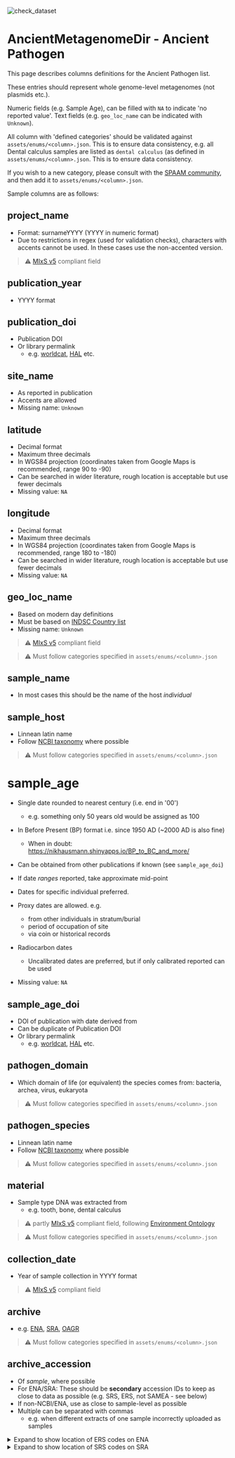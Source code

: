 ![check_dataset](https://github.com/spaam-workshop/AncientMetagenomeDir/workflows/check_dataset/badge.svg)


# AncientMetagenomeDir - Ancient Pathogen

This page describes columns definitions for the Ancient Pathogen list.

These entries should represent whole genome-level metagenomes (not plasmids etc.).

Numeric fields (e.g. Sample Age), can be filled with `NA` to indicate 'no
reported value'. Text fields (e.g. `geo_loc_name` can be indicated with `Unknown`).

All column with 'defined categories' should be validated against
`assets/enums/<column>.json`. This is to ensure data consistency, e.g. all
Dental calculus samples are listed as `dental calculus` (as defined in
`assets/enums/<column>.json`. This is to ensure data consistency.

If you wish to a new category, please consult with the [SPAAM
community](spaam-workshop.github.io), and then add it to
`assets/enums/<column>.json`.

Sample columns are as follows:

## project_name

- Format: surnameYYYY (YYYY in numeric format)
- Due to restrictions in regex (used for validation checks), characters with
  accents cannot be used. In these cases use the non-accented version.

> :warning: [MIxS v5](https://gensc.org/mixs/) compliant field

## publication_year

- YYYY format

## publication_doi

- Publication DOI
- Or library permalink 
  - e.g. [worldcat](https://www.worldcat.org/), [HAL](hal.archives-ouvertes.fr)
    etc.

## site_name

- As reported in publication
- Accents are allowed
- Missing name: `Unknown`

## latitude

- Decimal format
- Maximum three decimals
- In WGS84 projection (coordinates taken from Google Maps is recommended, range 90 to -90)
- Can be searched in wider literature, rough location is acceptable but use
  fewer decimals
- Missing value: `NA`

## longitude

- Decimal format
- Maximum three decimals
- In WGS84 projection (coordinates taken from Google Maps is recommended, range 180 to -180)
- Can be searched in wider literature, rough location is acceptable but use
  fewer decimals
- Missing value: `NA`

## geo_loc_name

- Based on modern day definitions
- Must be based on [INDSC Country list](http://www.insdc.org/country.html)
- Missing name: `Unknown`

> :warning: [MIxS v5](https://gensc.org/mixs/) compliant field

> :warning: Must follow categories specified in `assets/enums/<column>.json`

## sample_name

- In most cases this should be the name of the host *individual*

## sample_host

- Linnean latin name
- Follow [NCBI taxonomy](https://www.ncbi.nlm.nih.gov/Taxonomy/) where possible

> :warning: Must follow categories specified in `assets/enums/<column>.json`

# sample_age

- Single date rounded to nearest century (i.e. end in '00')
  - e.g. something only 50 years old would be assigned as 100
- In Before Present (BP) format i.e. since 1950 AD (~2000 AD is also fine)
  - When in doubt: https://nikhausmann.shinyapps.io/BP_to_BC_and_more/
- Can be obtained from other publications if known (see `sample_age_doi`)

- If date _ranges_ reported, take approximate mid-point
- Dates for specific individual preferred.
- Proxy dates are allowed. e.g.
  - from other individuals in stratum/burial
  - period of occupation of site
  - via coin or historical records
- Radiocarbon dates
  - Uncalibrated dates are preferred, but if only calibrated reported can be used
  
- Missing value: `NA`

## sample_age_doi

- DOI of publication with date derived from
- Can be duplicate of Publication DOI
- Or library permalink
  - e.g. [worldcat](https://www.worldcat.org/), [HAL](hal.archives-ouvertes.fr)
    etc.

## pathogen_domain

- Which domain of life (or equivalent) the species comes from: bacteria, archea, virus, eukaryota

> :warning: Must follow categories specified in `assets/enums/<column>.json`

## pathogen_species

- Linnean latin name
- Follow [NCBI taxonomy](https://www.ncbi.nlm.nih.gov/Taxonomy/) where possible

> :warning: Must follow categories specified in `assets/enums/<column>.json`

## material

- Sample type DNA was extracted from
  - e.g. tooth, bone, dental calculus

> :warning: partly [MIxS v5](https://gensc.org/mixs/) compliant field, following
> [Environment Ontology](http://www.environmentontology.org/Browse-EnvO)

> :warning: Must follow categories specified in `assets/enums/<column>.json`

## collection_date

- Year of sample collection in YYYY format

> :warning: [MIxS v5](https://gensc.org/mixs/) compliant field

## archive

- e.g. [ENA](https://www.ebi.ac.uk/ena),
  [SRA](https://www.ncbi.nlm.nih.gov/sra), [OAGR](https://www.oagr.org/)

> :warning: Must follow categories specified in `assets/enums/<column>.json`

## archive_accession

- Of *sample*, where possible
- For ENA/SRA: These should be **secondary** accession IDs to keep as close to data as possible (e.g. SRS, ERS, not SAMEA - see below)
- If non-NCBI/ENA, use as close to sample-level as possible
- Multiple can be separated with commas
  - e.g. when different extracts of one sample incorrectly uploaded as samples

<details>
  <summary>Expand to show location of ERS codes on ENA</summary>
  
  ![Location of ERS codes](../assets/images/spaam-AncientMetagenomeDir_ena_ers_location.png)
  
  Select the 'secondary_sample_accesion' and 'sample_alias' columns.

</details>
<details>
  <summary>Expand to show location of SRS codes on SRA</summary>

  ![Location of ERS codes](../assets/images/spaam-AncientMetagenomeDir_sra_srs_location.png)
  
  The SRS code is to the left of the SAMEA-like code under the **sample:** field

</details>
